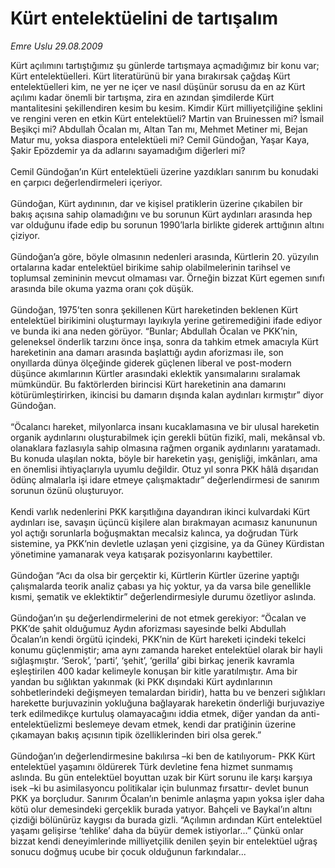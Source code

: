 # Kürt entelektüelini de tartışalım

*Emre Uslu 29.08.2009*

<div class="taraf_structure_2col_1zq">
<div class="margen_n">



 <p>Kürt açılımını tartıştığımız şu günlerde tartışmaya açmadığımız bir konu var; Kürt entelektüelleri. Kürt literatürünü bir yana bırakırsak çağdaş Kürt entelektüelleri kim, ne yer ne içer ve nasıl düşünür sorusu da en az Kürt açılımı kadar önemli bir tartışma, zira en azından şimdilerde Kürt mantalitesini şekillendiren kesim bu kesim. Kimdir Kürt milliyetçiliğine şeklini ve rengini veren en etkin Kürt entelektüeli? Martin van Bruinessen mi? İsmail Beşikçi mi? Abdullah Öcalan mı, Altan Tan mı, Mehmet Metiner mi, Bejan Matur mu, yoksa diaspora entelektüeli mi? Cemil Gündoğan, Yaşar Kaya, Şakir Epözdemir ya da adlarını sayamadığım diğerleri mi? <br/><br/>Cemil Gündoğan’ın Kürt entelektüeli üzerine yazdıkları sanırım bu konudaki en çarpıcı değerlendirmeleri içeriyor. <br/><br/>Gündoğan, Kürt aydınının, dar ve kişisel pratiklerin üzerine çıkabilen bir bakış açısına sahip olamadığını ve bu sorunun Kürt aydınları arasında hep var olduğunu ifade edip bu sorunun 1990’larla birlikte giderek arttığının altını çiziyor. <br/><br/>Gündoğan’a göre, böyle olmasının nedenleri arasında, Kürtlerin 20. yüzyılın ortalarına kadar entelektüel birikime sahip olabilmelerinin tarihsel ve toplumsal zemininin mevcut olmaması var. Örneğin bizzat Kürt egemen sınıfı arasında bile okuma yazma oranı çok düşük. <br/><br/>Gündoğan, 1975’ten sonra şekillenen Kürt hareketinden beklenen Kürt entelektüel birikimini oluşturmayı layıkıyla yerine getiremediğini ifade ediyor ve bunda iki ana neden görüyor. “Bunlar; Abdullah Öcalan ve PKK’nin, geleneksel önderlik tarzını önce inşa, sonra da tahkim etmek amacıyla Kürt hareketinin ana damarı arasında başlattığı aydın aforizması ile, son onyıllarda dünya ölçeğinde giderek güçlenen liberal ve post-modern düşünce akımlarının Kürtler arasındaki eklektik yansımalarını sıralamak mümkündür. Bu faktörlerden birincisi Kürt hareketinin ana damarını kötürümleştirirken, ikincisi bu damarın dışında kalan aydınları kırmıştır” diyor Gündoğan. <br/><br/>“Öcalancı hareket, milyonlarca insanı kucaklamasına ve bir ulusal hareketin organik aydınlarını oluşturabilmek için gerekli bütün fizikî, mali, mekânsal vb. olanaklara fazlasıyla sahip olmasına rağmen organik aydınlarını yaratamadı. Bu konuda ulaşılan nokta, böyle bir hareketin yaşı, genişliği, imkânları, ama en önemlisi ihtiyaçlarıyla uyumlu değildir. Otuz yıl sonra PKK hâlâ dışarıdan ödünç almalarla işi idare etmeye çalışmaktadır” değerlendirmesi de sanırım sorunun özünü oluşturuyor. <br/><br/>Kendi varlık nedenlerini PKK karşıtlığına dayandıran ikinci kulvardaki Kürt aydınları ise, savaşın üçüncü kişilere alan bırakmayan acımasız kanununun yol açtığı sorunlarla boğuşmaktan mecalsiz kalınca, ya doğrudan Türk sistemine, ya PKK’nin devletle uzlaşan yeni çizgisine, ya da Güney Kürdistan yönetimine yamanarak veya katışarak pozisyonlarını kaybettiler. <br/><br/>Gündoğan “Acı da olsa bir gerçektir ki, Kürtlerin Kürtler üzerine yaptığı çalışmalarda teorik analiz çabası ya hiç yoktur, ya da varsa bile genellikle kısmi, şematik ve eklektiktir” değerlendirmesiyle durumu özetliyor aslında. <br/><br/>Gündoğan’ın şu değerlendirmelerini de not etmek gerekiyor: “Öcalan ve PKK’de şahit olduğumuz Aydın aforizması sayesinde belki Abdullah Öcalan’ın kendi örgütü içindeki, PKK’nin de Kürt hareketi içindeki tekelci konumu güçlenmiştir; ama aynı zamanda hareket entelektüel olarak bir hayli sığlaşmıştır. ‘Serok’, ‘parti’, ‘şehit’, ‘gerilla’ gibi birkaç jenerik kavramla eşleştirilen 400 kadar kelimeyle konuşan bir kitle yaratılmıştır. Ama bir yandan bu sığlıktan yakınmak (ki PKK dışındaki Kürt aydınlarının sohbetlerindeki değişmeyen temalardan biridir), hatta bu ve benzeri sığlıkları harekette burjuvazinin yokluğuna bağlayarak hareketin önderliği burjuvaziye terk edilmedikçe kurtuluş olamayacağını iddia etmek, diğer yandan da anti-entelektüelizmi beslemeye devam etmek, kendi dar pratiğinin üzerine çıkamayan bakış açısının tipik özelliklerinden biri olsa gerek.” <br/><br/>Gündoğan’ın değerlendirmesine bakılırsa –ki ben de katılıyorum- PKK Kürt entelektüel yaşamını öldürerek Türk devletine fena hizmet sunmamış aslında. Bu gün entelektüel boyuttan uzak bir Kürt sorunu ile karşı karşıya isek –ki bu asimilasyoncu politikalar için bulunmaz fırsattır- devlet bunun PKK ya borçludur. Sanırım Öcalan’ın benimle anlaşma yapın yoksa işler daha kötü olur demesindeki gerçeklik burada yatıyor. Bahçeli ve Baykal’ın altını çizdiği bölünürüz kaygısı da burada gizli. “Açılımın ardından Kürt entelektüel yaşamı gelişirse ‘tehlike’ daha da büyür demek istiyorlar...” Çünkü onlar bizzat kendi deneyimlerinde milliyetçilik denilen şeyin bir entelektüel uğraş sonucu doğmuş ucube bir çocuk olduğunun farkındalar...</p>
<br/>
<br/>
<br/>



<br/>


<div id="taraf_not">
</div>

</div>


</div>
